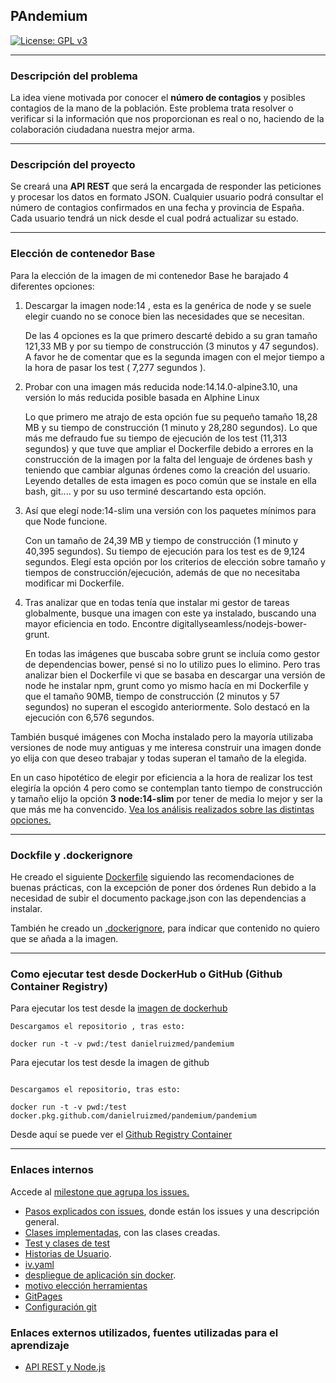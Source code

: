 ## PAndemium
[![License: GPL v3](https://img.shields.io/badge/License-GPLv3-blue.svg)](https://www.gnu.org/licenses/gpl-3.0)

---

### Descripción del problema

La idea viene motivada por conocer el **número de contagios** y posibles contagios de la mano de la población. Este problema trata resolver o verificar si la información que nos proporcionan es real o no, haciendo de la colaboración ciudadana nuestra mejor arma.

---

### Descripción del proyecto

Se creará una **API REST** que será la encargada de responder las peticiones y procesar los datos en formato JSON. Cualquier usuario podrá consultar el número de contagios confirmados en una fecha y provincia de España. Cada usuario tendrá un nick desde el cual podrá actualizar su
estado.

---

### Elección de contenedor Base

Para la elección de la imagen de mi contenedor Base he barajado 4 diferentes opciones:

1. Descargar la imagen node:14 , esta es la genérica de node y se suele elegir cuando no 
se conoce bien las necesidades que se necesitan.

	De las 4 opciones es la que primero descarté debido a su gran tamaño 121,33 MB y por su   		tiempo de construcción (3 minutos y 47 segundos). A favor he de comentar que es la segunda 		imagen con el mejor tiempo a la hora de pasar los test ( 7,277 segundos ).

2. Probar con una imagen más reducida node:14.14.0-alpine3.10, una versión lo más reducida posible basada en Alphine Linux

	Lo que primero me atrajo de esta opción fue su pequeño tamaño 18,28 MB y su tiempo de     		construcción (1 minuto y 28,280 segundos). Lo que más me defraudo fue su tiempo de         		ejecución de los test (11,313 segundos) y que tuve que ampliar el Dockerfile debido a     		errores en la construcción de la imagen por la falta del lenguaje de órdenes bash y        		teniendo que cambiar algunas órdenes como la creación del usuario. Leyendo detalles de     		esta imagen es poco común que se instale en ella bash, git.... y por su uso terminé        		descartando esta opción.

3. Así que elegí node:14-slim una versión con los paquetes mínimos para que Node funcione.

	Con un tamaño de 24,39 MB y tiempo de construcción (1 minuto y 40,395 segundos). Su tiempo de ejecución para los test es de 9,124 segundos. Elegí esta opción por los criterios de    		elección sobre tamaño y tiempos de construcción/ejecución, además de que no necesitaba    		modificar mi Dockerfile.

4. Tras analizar que en todas tenía que instalar mi gestor de tareas globalmente, busque una imagen con este ya instalado, buscando una mayor eficiencia en todo. Encontre digitallyseamless/nodejs-bower-grunt.

	En todas las imágenes que buscaba sobre grunt se incluía como gestor de dependencias      		bower, pensé si no lo utilizo pues lo elimino. Pero tras analizar bien el Dockerfile vi que se basaba en descargar una versión de node he instalar npm, grunt como yo mismo hacía en mi Dockerfile y que el tamaño 90MB, tiempo de construcción (2 minutos y 57 segundos) no superan el escogido anteriormente. Solo destacó en la ejecución con 6,576 segundos.

También busqué imágenes con Mocha instalado pero la mayoría utilizaba versiones de node muy antiguas y me interesa construir una imagen donde yo elija con que deseo trabajar y todas superan el tamaño de la elegida.

En un caso hipotético de elegir por eficiencia a la hora de realizar los test elegiría la opción 4 pero como se contemplan tanto tiempo de construcción y tamaño elijo la opción **3 node:14-slim** por tener de media lo mejor y ser la que más me ha convencido. [Vea los análisis realizados sobre las distintas opciones.](contenedor_base.md)

---

### Dockfile y .dockerignore

He creado el siguiente [Dockerfile](../Dockerfile) siguiendo las recomendaciones de buenas prácticas, con la excepción de poner dos órdenes Run debido a la necesidad de subir el documento package.json con las dependencias a instalar.

También he creado un [.dockerignore](../.dockerignore), para indicar que contenido no quiero que se añada a la imagen.

---

### Como ejecutar test desde DockerHub o GitHub (Github Container Registry)

Para ejecutar los test desde la [imagen de dockerhub](https://hub.docker.com/r/danielruizmed/pandemium)

~~~
Descargamos el repositorio , tras esto:

docker run -t -v pwd:/test danielruizmed/pandemium

~~~

Para ejecutar los test desde la imagen de github

~~~

Descargamos el repositorio, tras esto:

docker run -t -v pwd:/test docker.pkg.github.com/danielruizmed/pandemium/pandemium

~~~

Desde aquí se puede ver el [Github Registry Container](https://github.com/DanielRuizMed/PAndemium/packages/473026)

---

### Enlaces internos

Accede al [milestone que agrupa los issues.](https://github.com/DanielRuizMed/PAndemium/milestone/8)

- [Pasos explicados con issues](pasos.md), donde están los issues y una descripción general.
- [Clases implementadas](../src/class), con las clases creadas.
- [Test y clases de test](../test)
- [Historias de Usuario](https://github.com/DanielRuizMed/PAndemium/milestone/9).
- [iv.yaml](../iv.yaml)
- [despliegue de aplicación sin docker](despliegue.md).
- [motivo elección herramientas](motivo.md)
- [GitPages](https://danielruizmed.github.io/PAndemium/)
- [Configuración git](https://github.com/DanielRuizMed/PAndemium/blob/master/docs/config.md)

### Enlaces externos utilizados, fuentes utilizadas para el aprendizaje
- [API REST y Node.js](https://www.youtube.com/watch?v=bK3AJfs7qNY)